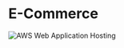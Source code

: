 # E-Commerce

![AWS Web Application Hosting](https://d2slcw3kip6qmk.cloudfront.net/marketing/blog/2019Q1/aws/aws-web-application-hosting.png)



